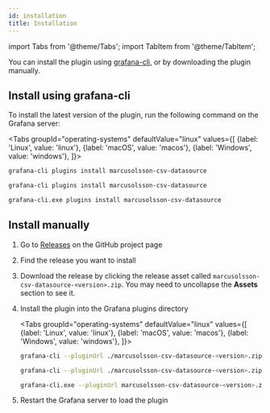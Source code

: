 ```yaml
---
id: installation
title: Installation
---
```


import Tabs from '@theme/Tabs';
import TabItem from '@theme/TabItem';

You can install the plugin using [grafana-cli](https://grafana.com/docs/grafana/latest/administration/cli/), or by downloading the plugin manually.

## Install using grafana-cli

To install the latest version of the plugin, run the following command on the Grafana server:

<Tabs
  groupId="operating-systems"
  defaultValue="linux"
  values={[
    {label: 'Linux', value: 'linux'},
    {label: 'macOS', value: 'macos'},
    {label: 'Windows', value: 'windows'},
  ]}>
  <TabItem value="linux">

```bash
grafana-cli plugins install marcusolsson-csv-datasource
```

  </TabItem>
  <TabItem value="macos">

```bash
grafana-cli plugins install marcusolsson-csv-datasource
```

  </TabItem>
  <TabItem value="windows">

```bash
grafana-cli.exe plugins install marcusolsson-csv-datasource
```

  </TabItem>
</Tabs>

## Install manually

1. Go to [Releases](https://github.com/marcusolsson/grafana-csv-datasource/releases) on the GitHub project page
1. Find the release you want to install
1. Download the release by clicking the release asset called `marcusolsson-csv-datasource-<version>.zip`. You may need to uncollapse the **Assets** section to see it.
1. Install the plugin into the Grafana plugins directory

   <Tabs
     groupId="operating-systems"
     defaultValue="linux"
     values={[
       {label: 'Linux', value: 'linux'},
       {label: 'macOS', value: 'macos'},
       {label: 'Windows', value: 'windows'},
     ]}>
     <TabItem value="linux">

     ```bash
     grafana-cli --pluginUrl ./marcusolsson-csv-datasource-<version>.zip plugins install marcusolsson-csv-datasource
     ```

     </TabItem>
     <TabItem value="macos">

     ```bash
     grafana-cli --pluginUrl ./marcusolsson-csv-datasource-<version>.zip plugins install marcusolsson-csv-datasource
     ```

     </TabItem>
     <TabItem value="windows">

     ```bash
     grafana-cli.exe --pluginUrl marcusolsson-csv-datasource-<version>.zip plugins install marcusolsson-csv-datasource
     ```

     </TabItem>
   </Tabs>

1. Restart the Grafana server to load the plugin
